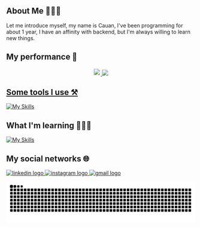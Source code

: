 ## About Me 🙋🏻‍♂️

Let me introduce myself, my name is Cauan, I've been programming for about 1 year, I have an affinity with backend, but I'm always willing to learn new things.

## My performance 💪

<div style="display:flex;justify-content:center;">
  <a href="https://github.com/cauaneb" target="_blank">
  <img style="margin:2px;" height="180em" src="https://github-readme-stats-git-masterrstaa-rickstaa.vercel.app/api?username=cauaneb&show_icons=true&theme=github_dark&include_all_commits=true&count_private=true"/>
  <img  height="180em" src="https://github-readme-stats-git-masterrstaa-rickstaa.vercel.app/api/top-langs/?username=cauaneb&layout=compact&langs_count=7&theme=github_dark"/>
</div>

## Some tools I use ⚒️
[![My Skills](https://skillicons.dev/icons?i=js,html,css,nodejs,express,mongodb,mysql,postgres,nextjs,react,gcp,docker)](https://skillicons.dev)

## What I'm learning 👨🏻‍🏫
[![My Skills](https://skillicons.dev/icons?i=ts,jest,py,django)](https://skillicons.dev)

## My social networks 🌐

<a href="https://www.linkedin.com/in/cauan-borges-8a8451328/" target="_blank">
  <img src="https://img.shields.io/static/v1?message=LinkedIn&logo=linkedin&label=&color=0077B5&logoColor=white&labelColor=&style=for-the-badge" height="25" alt="linkedin logo"  />
</a>

<a href="https://www.instagram.com/cauan.ebs/" target="_blank">
  <img src="https://img.shields.io/static/v1?message=Instagram&logo=instagram&label=&color=E4405F&logoColor=white&labelColor=&style=for-the-badge" height="25" alt="instagram logo"  />
</a>

<a href="mailto:cauaneduardoborges@gmail.com" target="_blank">
  <img src="https://img.shields.io/static/v1?message=Email&logo=gmail&label=&color=ff0000&logoColor=white&labelColor=&style=for-the-badge" height="25" alt="gmail logo"  />
</a>


![github contribution grid snake animation](https://raw.githubusercontent.com/cauaneb/cauaneb/output/github-contribution-grid-snake-dark.svg#gh-dark-mode-only)
